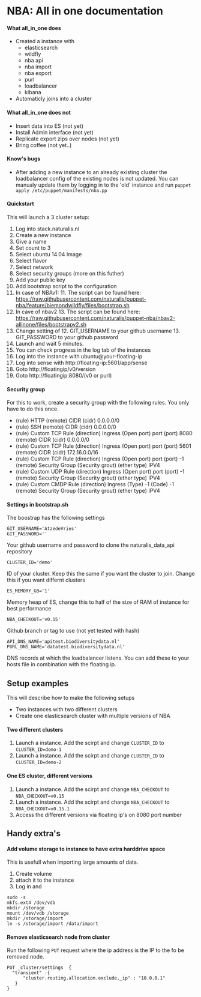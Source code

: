 # NBA: All in one documentation

#### What all_in_one does
* Created a instance with
  * elasticsearch
  * wildfly
  * nba api
  * nba import
  * nba export
  * purl
  * loadbalancer
  * kibana
* Automaticly joins into a cluster

#### What all_in_one does not
* Insert data into ES (not yet)
* Install Admin interface (not yet)
* Replicate export zips over nodes (not yet)
* Bring coffee (not yet..)

#### Know's bugs
* After adding a new instance to an already existing cluster the loadbalancer config of the existing nodes
is not updated. You can manualy update them by logging in to the 'old' instance and run `puppet apply /etc/puppet/manifests/nba.pp`

#### Quickstart
This will launch a 3 cluster setup:

1. Log into stack.naturalis.nl
2. Create a new instance
3. Give a name
4. Set count to 3
5. Select ubuntu 14.04 Image
6. Select flavor
6. Select network
7. Select security groups (more on this futher)
8. Add your public key
9. Add bootstrap script to the configuration
  10. In case of NBAv1:
    11. The script can be found here: https://raw.githubusercontent.com/naturalis/puppet-nba/feature/biemondwildfly/files/bootstrap.sh
  12. In cave of nbav2
    13. The script can be found here: https://raw.githubusercontent.com/naturalis/puppet-nba/nbav2-allinone/files/bootstrapv2.sh
  11. Change setting of
    12. GIT_USERNAME to your github username
    13. GIT_PASSWORD to your github password
10. Launch and wait 5 minutes.
11. You can check progress in the log tab of the instances
12. Log into the instance with ubuntu@your-floating-ip
13. Log into sense with http://floating-ip:5601/app/sense
14. Goto http://floatingip/v0/version
15. Goto http://floatingip:8080/(v0 or purl)

#### Security group
For this to work, create a security group with the following rules. You only have to do this once.
* (rule) HTTP (remote) CIDR (cidr) 0.0.0.0/0
* (rule) SSH (remote) CIDR (cidr) 0.0.0.0/0
* (rule) Custom TCP Rule (direction) Ingress (Open port) port (port) 8080 (remote) CIDR (cidr) 0.0.0.0/0
* (rule) Custom TCP Rule (direction) Ingress (Open port) port (port) 5601 (remote) CIDR (cidr) 172.16.0.0/16
* (rule) Custom TCP Rule (direction) Ingress (Open port) port  (port) -1 (remote) Security Group (Security grout) <name of your security group> (ether type) IPV4
* (rule) Custom UDP Rule (direction) Ingress (Open port) port  (port) -1 (remote) Security Group (Security grout) <name of your security group> (ether type) IPV4
* (rule) Custom CMDP Rule (direction) Ingress (Type) -1  (Code) -1 (remote) Security Group (Security grout) <name of your security group> (ether type) IPV4



#### Settings in bootstrap.sh
The boostrap has the following settings
```
GIT_USERNAME='AtzedeVries'
GIT_PASSWORD=''
```
Your github username and password to clone the naturalis_data_api repository
```
CLUSTER_ID='demo'
```
ID of your cluster. Keep this the same if you want the cluster to join. Change this if you want differnt clusters
```
ES_MEMORY_GB='1'
```
Memory heap of ES, change this to half of the size of RAM of instance for best performance
```
NBA_CHECKOUT='v0.15'
```
Github branch or tag to use (not yet tested  with hash)
```
API_DNS_NAME='apitest.biodiversitydata.nl'
PURL_DNS_NAME='datatest.biodiversitydata.nl'
```
DNS records at which the loadbalancer listens. You can add these to your hosts file in combination with the floating ip.

## Setup examples
This will describe how to make the following setups
* Two instances with two different clusters
* Create one elasticsearch cluster with multiple versions of NBA

#### Two different clusters
1. Launch a instance. Add the scirpt and change `CLUSTER_ID` to `CLUSTER_ID=demo-1`
2. Launch a instance. Add the scirpt and change `CLUSTER_ID` to `CLUSTER_ID=demo-2`

#### One ES cluster, different versions
1. Launch a instance. Add the scirpt and change `NBA_CHECKOUT` to `NBA_CHECKOUT=v0.15`
2. Launch a instance. Add the scirpt and change `NBA_CHECKOUT` to `NBA_CHECKOUT=v0.15.1`
3. Access the different versions via floating ip's on 8080 port number

## Handy extra's

#### Add volume storage to instance to have extra harddrive space
This is usefull when importing large amounts of data.

1. Create volume
2. attach it to the instance
3. Log in and

  ```
  sudo -s
  mkfs.ext4 /dev/vdb
  mkdir /storage
  mount /dev/vdb /storage
  mkdir /storage/import
  ln -s /storage/import /data/import
  ```

#### Remove elasticsearch node from cluster
Run the following `PUT` request where the ip address is the IP to the fo be removed node.
```
PUT _cluster/settings  {
  "transient" :{
      "cluster.routing.allocation.exclude._ip" : "10.0.0.1"
   }
}
```
